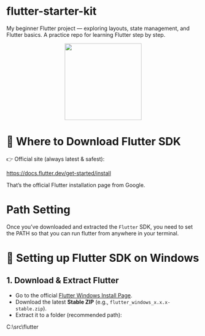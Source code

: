 # flutter-starter-kit
My beginner Flutter project — exploring layouts, state management, and Flutter basics. A practice repo for learning Flutter step by step.

<p align="center">
  <img src="https://docs.flutter.dev/assets/images/branding/flutter/logo/default.svg" width="200">
</p>


# 🔽 Where to Download Flutter SDK

👉 Official site (always latest & safest):

https://docs.flutter.dev/get-started/install

That’s the official Flutter installation page from Google.

# Path Setting

Once you’ve downloaded and extracted the `Flutter` SDK, you need to set the PATH so that you can run flutter from anywhere in your terminal.

# 🔧 Setting up Flutter SDK on Windows

## 1. Download & Extract Flutter
- Go to the official [Flutter Windows Install Page](https://docs.flutter.dev/get-started/install/windows).  
- Download the latest **Stable ZIP** (e.g., `flutter_windows_x.x.x-stable.zip`).  
- Extract it to a folder (recommended path):  

C:\src\flutter

